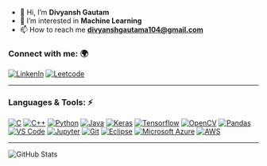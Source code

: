 - 👋 Hi, I’m **Divyansh Gautam**
- 👀 I’m interested in **Machine Learning**
- 📫 How to reach me **divyanshgautama104@gmail.com**

### Connect with me: 🌍

  [![LinkenIn](https://img.shields.io/badge/LinkedIn-0077B5?style=for-the-badge&logo=linkedin&logoColor=white)](https://www.linkedin.com/in/divyanshgautam22)
  [![Leetcode](https://img.shields.io/badge/-LeetCode-FFA116?style=for-the-badge&logo=LeetCode&logoColor=black)](https://leetcode.com/dvnsh22)

<hr>

### Languages & Tools: ⚡

  [![C](https://img.shields.io/badge/C-00599C?style=for-the-badge&logo=c&logoColor=white)](https://www.cprogramming.com/)
  [![C++](https://img.shields.io/badge/C%2B%2B-00599C?style=for-the-badge&logo=c%2B%2B&logoColor=white)](https://www.w3schools.com/cpp/)
  [![Python](https://img.shields.io/badge/Python-FFD43B?style=for-the-badge&logo=python&logoColor=darkgreen)](https://www.python.org)
  [![Java](https://img.shields.io/badge/Java-ED8B00?style=for-the-badge&logo=java&logoColor=white)](https://www.java.com/en/)
  [![Keras](https://img.shields.io/badge/Keras-D00000?style=for-the-badge&logo=Keras&logoColor=white)](https://keras.io/)
  [![Tensorflow](https://img.shields.io/badge/TensorFlow-FF6F00?style=for-the-badge&logo=TensorFlow&logoColor=white)](https://www.tensorflow.org/)
  [![OpenCV](https://img.shields.io/badge/OpenCV-27338e?style=for-the-badge&logo=OpenCV&logoColor=white)](https://opencv.org/)
  [![Pandas](https://img.shields.io/badge/Pandas-2C2D72?style=for-the-badge&logo=pandas&logoColor=white)](https://pandas.pydata.org/)
  [![VS Code](https://img.shields.io/badge/VSCode-0078D4?style=for-the-badge&logo=visual%20studio%20code&logoColor=white)](https://code.visualstudio.com/)
  [![Jupyter](https://img.shields.io/badge/Jupyter-F37626.svg?&style=for-the-badge&logo=Jupyter&logoColor=white)](https://jupyter.org/)
  [![Git](https://img.shields.io/badge/GIT-E44C30?style=for-the-badge&logo=git&logoColor=white)](https://git-scm.com/)
  [![Eclipse](https://img.shields.io/badge/Eclipse-2C2255?style=for-the-badge&logo=eclipse&logoColor=white)](https://www.eclipse.org/)
  [![Microsoft Azure](https://img.shields.io/badge/microsoft%20azure-0089D6?style=for-the-badge&logo=microsoft-azure&logoColor=white)](https://azure.microsoft.com/en-in/)
  [![AWS](https://img.shields.io/badge/Amazon_AWS-FF9900?style=for-the-badge&logo=amazonaws&logoColor=white)](https://aws.amazon.com/)
  
<hr>

![GitHub Stats](https://github-readme-stats.vercel.app/api?username=dvnsh22&show_icons=true&theme=tokyonight)

<!---
dvnsh22/dvnsh22 is a ✨ special ✨ repository because its `README.md` (this file) appears on your GitHub profile.
You can click the Preview link to take a look at your changes.
--->
